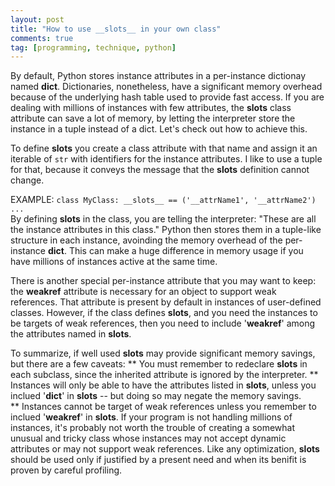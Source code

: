 ```yaml
---
layout: post
title: "How to use __slots__ in your own class"
comments: true
tag: [programming, technique, python]
---
```


By default, Python stores instance attributes in a per-instance dictionay named __dict__. Dictionaries, nonetheless, have a significant memory overhead because of the underlying hash table used to provide fast access. If you are dealing with millions of instances with few attributes, the __slots__ class attribute can save a lot of memory, by letting the interpreter store the instance in a tuple instead of a dict. Let's check out how to achieve this.
<!--more-->
To define __slots__ you create a class attribute with that name and assign it an iterable of `str` with identifiers for the instance attributes. I like to use a tuple for that, because it conveys the message that the __slots__ definition cannot change.  

EXAMPLE:
    ```class MyClass:
        __slots__ == ('__attrName1', '__attrName2')
	...
    ```  
By defining __slots__ in the class, you are telling the interpreter: "These are all the instance attributes in this class." Python then stores them in a tuple-like structure in each instance, avoinding the memory overhead of the per-instance __dict__. This can make a huge difference in memory usage if you have millions of instances active at the same time.

There is another special per-instance attribute that you may want to keep: the __weakref__ attribute is necessary for an object to support weak references. That attribute is present by default in instances of user-defined classes. However, if the class defines __slots__, and you need the instances to be targets of weak references, then you need to include '__weakref__' among the attributes named in __slots__.

To summarize, if well used __slots__ may provide significant memory savings, but there are a few caveats:
   ** You must remember to redeclare __slots__ in each subclass, since the inherited attribute is ignored by the interpreter.
   ** Instances will only be able to have the attributes listed in __slots__, unless you inclued '__dict__' in __slots__ -- but doing so may negate the memory savings.  
   ** Instances cannot be target of weak references unless you remember to inclued '__weakref__' in __slots__.
If your program is not handling millions of instances, it's probably not worth the trouble of creating a somewhat unusual and tricky class whose instances may not accept dynamic attributes or may not support weak references. Like any optimization, __slots__ should be used only if justified by a present need and when its benifit is proven by careful profiling.

